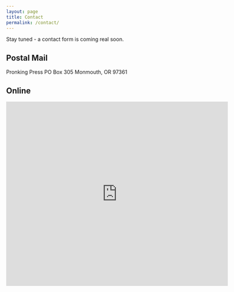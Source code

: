 ```yaml
---
layout: page
title: Contact
permalink: /contact/
---
```



Stay tuned - a contact form is coming real soon.

## Postal Mail
Pronking Press
PO Box 305
Monmouth, OR  97361

## Online

<iframe src="https://docs.google.com/forms/d/e/1FAIpQLSf6A5RPmeAPE9zNb64anL_WLm0OeHZULZDPai7S5bI_XIkf_Q/viewform?embedded=true" width="600" height="500" frameborder="0" marginheight="0" marginwidth="0">Loading...</iframe>

